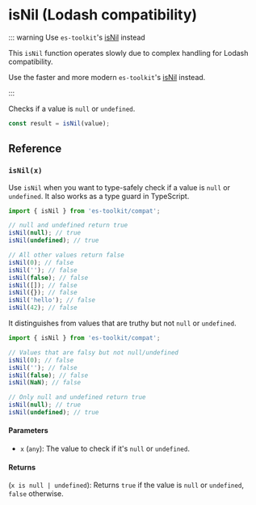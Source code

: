# isNil (Lodash compatibility)

::: warning Use `es-toolkit`'s [isNil](../../predicate/isNil.md) instead

This `isNil` function operates slowly due to complex handling for Lodash compatibility.

Use the faster and more modern `es-toolkit`'s [isNil](../../predicate/isNil.md) instead.

:::

Checks if a value is `null` or `undefined`.

```typescript
const result = isNil(value);
```

## Reference

### `isNil(x)`

Use `isNil` when you want to type-safely check if a value is `null` or `undefined`. It also works as a type guard in TypeScript.

```typescript
import { isNil } from 'es-toolkit/compat';

// null and undefined return true
isNil(null); // true
isNil(undefined); // true

// All other values return false
isNil(0); // false
isNil(''); // false
isNil(false); // false
isNil([]); // false
isNil({}); // false
isNil('hello'); // false
isNil(42); // false
```

It distinguishes from values that are truthy but not `null` or `undefined`.

```typescript
import { isNil } from 'es-toolkit/compat';

// Values that are falsy but not null/undefined
isNil(0); // false
isNil(''); // false
isNil(false); // false
isNil(NaN); // false

// Only null and undefined return true
isNil(null); // true
isNil(undefined); // true
```

#### Parameters

- `x` (`any`): The value to check if it's `null` or `undefined`.

#### Returns

(`x is null | undefined`): Returns `true` if the value is `null` or `undefined`, `false` otherwise.
